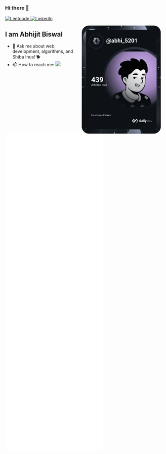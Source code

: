 ### Hi there 👋

<!--
**the-supernova/the-supernova** is a ✨ _special_ ✨ repository because its `README.md` (this file) appears on your GitHub profile.

Here are some ideas to get you started:

- 🔭 I’m currently working on ...
- 🌱 I’m currently learning ...
- 👯 I’m looking to collaborate on ...
- 🤔 I’m looking for help with ...
- 💬 Ask me about ...
- 📫 How to reach me: ...
- 😄 Pronouns: ...
- ⚡ Fun fact: ...
-->

<div align="left">
  <a href="https://leetcode.com/abhi_5201/">
    <img
      src="https://img.shields.io/badge/dynamic/json?style=flat-square&labelColor=black&color=%23ffa116&label=Solved&query=solvedOverTotal&url=https%3A%2F%2Fleetcode-badge.vercel.app%2Fapi%2Fusers%2Fabhi_5201&logo=leetcode&logoColor=yellow"
      alt="Leetcode"
    />
  </a>
  <a href="https://www.linkedin.com/in/abhijit-biswal/">
    <img
      src="https://img.shields.io/static/v1?logo=linkedin&style=flat-square&color=0072b1&label=LinkedIn&message=%E2%98%86"
      alt="LinkedIn"
    />
  </a>

  <a href="https://app.daily.dev/abhi_5201"><img src="https://github.com/the-supernova/the-supernova/blob/master/devcard.svg" width="256" align="right" alt="Abhijit's Dev Card"/></a>
</div>

## I am Abhijit Biswal
- 💬 Ask me about web development, algorithms, and Shiba Inus! 🐕
- 📫 How to reach me: ![](https://dcbadge.vercel.app/api/shield/598395838628102156?style=social)

![Metrics](https://github.com/the-supernova/the-supernova/blob/master/github-metrics.svg)
